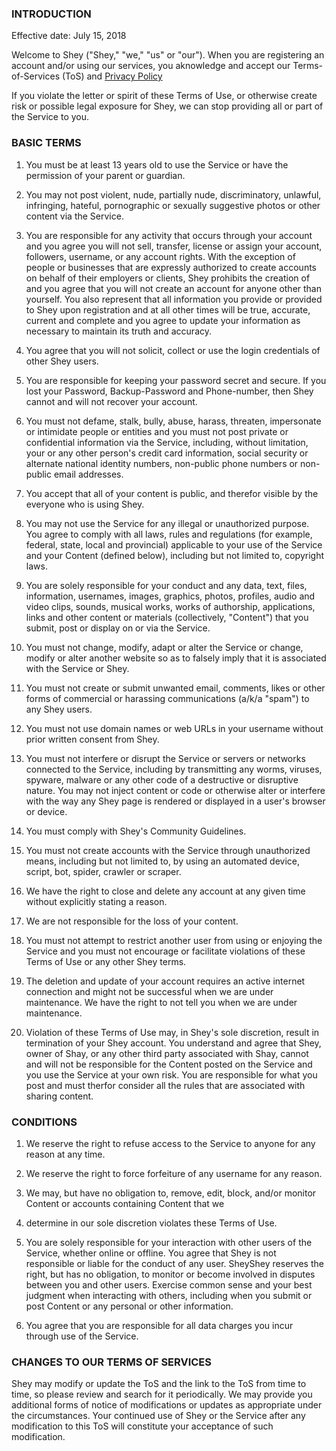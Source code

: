 ### INTRODUCTION

Effective date: July 15, 2018

Welcome to Shey ("Shey," "we," "us" or "our"). When you are registering an account and/or using our services, you aknowledge and accept our Terms-of-Services (ToS) and [Privacy Policy](https://github.com/fosini/Shey-Privacy)

If you violate the letter or spirit of these Terms of Use, or otherwise create risk or possible legal exposure for Shey, we can stop providing all or part of the Service to you.


### BASIC TERMS

1. You must be at least 13 years old to use the Service or have the permission of your parent or guardian.

2. You may not post violent, nude, partially nude, discriminatory, unlawful, infringing, hateful, pornographic or sexually suggestive photos or other content via the Service.

3. You are responsible for any activity that occurs through your account and you agree you will not sell, transfer, license or assign your account, followers, username, or any account rights. With the exception of people or businesses that are expressly authorized to create accounts on behalf of their employers or clients, Shey prohibits the creation of and you agree that you will not create an account for anyone other than yourself. You also represent that all information you provide or provided to Shey upon registration and at all other times will be true, accurate, current and complete and you agree to update your information as necessary to maintain its truth and accuracy.

4. You agree that you will not solicit, collect or use the login credentials of other Shey users.

5. You are responsible for keeping your password secret and secure. If you lost your Password, Backup-Password and Phone-number, then Shey cannot and will not recover your account. 

6. You must not defame, stalk, bully, abuse, harass, threaten, impersonate or intimidate people or entities and you must not post private or confidential information via the Service, including, without limitation, your or any other person's credit card information, social security or alternate national identity numbers, non-public phone numbers or non-public email addresses.

7. You accept that all of your content is public, and therefor visible by the everyone who is using Shey. 

8. You may not use the Service for any illegal or unauthorized purpose. You agree to comply with all laws, rules and regulations (for example, federal, state, local and provincial) applicable to your use of the Service and your Content (defined below), including but not limited to, copyright laws.

9. You are solely responsible for your conduct and any data, text, files, information, usernames, images, graphics, photos, profiles, audio and video clips, sounds, musical works, works of authorship, applications, links and other content or materials (collectively, "Content") that you submit, post or display on or via the Service.

10. You must not change, modify, adapt or alter the Service or change, modify or alter another website so as to falsely imply that it is associated with the Service or Shey.

11. You must not create or submit unwanted email, comments, likes or other forms of commercial or harassing communications (a/k/a "spam") to any Shey users.

12. You must not use domain names or web URLs in your username without prior written consent from Shey.

13. You must not interfere or disrupt the Service or servers or networks connected to the Service, including by transmitting any worms, viruses, spyware, malware or any other code of a destructive or disruptive nature. You may not inject content or code or otherwise alter or interfere with the way any Shey page is rendered or displayed in a user's browser or device.

14. You must comply with Shey's Community Guidelines.

15. You must not create accounts with the Service through unauthorized means, including but not limited to, by using an automated device, script, bot, spider, crawler or scraper.

16. We have the right to close and delete any account at any given time without explicitly stating a reason.

17. We are not responsible for the loss of your content.

18. You must not attempt to restrict another user from using or enjoying the Service and you must not encourage or facilitate violations of these Terms of Use or any other Shey terms.

19. The deletion and update of your account requires an active internet connection and might not be successful when we are under maintenance. We have the right to not tell you when we are under maintenance. 

19. Violation of these Terms of Use may, in Shey's sole discretion, result in termination of your Shey account. You understand and agree that Shey, owner of Shay, or any other third party associated with Shay,  cannot and will not be responsible for the Content posted on the Service and you use the Service at your own risk. You are responsible for what you post and must therfor consider all the rules that are associated with sharing content.


### CONDITIONS

1. We reserve the right to refuse access to the Service to anyone for any reason at any time.

2. We reserve the right to force forfeiture of any username for any reason.

3. We may, but have no obligation to, remove, edit, block, and/or monitor Content or accounts containing Content that we 

4. determine in our sole discretion violates these Terms of Use.

5. You are solely responsible for your interaction with other users of the Service, whether online or offline. You agree that Shey is not responsible or liable for the conduct of any user. SheyShey reserves the right, but has no obligation, to monitor or become involved in disputes between you and other users. Exercise common sense and your best judgment when interacting with others, including when you submit or post Content or any personal or other information.

6. You agree that you are responsible for all data charges you incur through use of the Service.

### CHANGES TO OUR TERMS OF SERVICES

Shey may modify or update the ToS and the link to the ToS from time to time, so please review and search for it periodically. We may provide you additional forms of notice of modifications or updates as appropriate under the circumstances. Your continued use of Shey or the Service after any modification to this ToS will constitute your acceptance of such modification.

